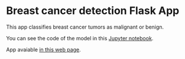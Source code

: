# Breast cancer detection Flask App

This app classifies breast cancer tumors as malignant or benign.

You can see the code of the model in this [Jupyter notebook](https://nbviewer.jupyter.org/github/vincent1bt/Healthy-notebooks/blob/master/breastCancer.ipynb).

App avaiable [in this web page](https://breast-cancer-flask.herokuapp.com/).